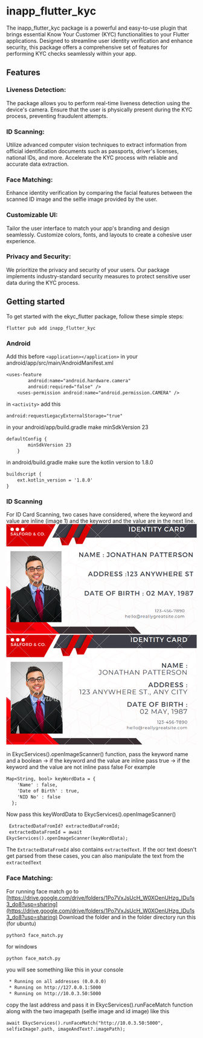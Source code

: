 # inapp_flutter_kyc
The inapp_flutter_kyc package is a powerful and easy-to-use plugin that brings essential Know Your Customer (KYC) functionalities to your Flutter applications. Designed to streamline user identity verification and enhance security, this package offers a comprehensive set of features for performing KYC checks seamlessly within your app.


## Features

### Liveness Detection:
The package allows you to perform real-time liveness detection using the device's camera. Ensure that the user is physically present during the KYC process, preventing fraudulent attempts.

### ID Scanning:
Utilize advanced computer vision techniques to extract information from official identification documents such as passports, driver's licenses, national IDs, and more. Accelerate the KYC process with reliable and accurate data extraction.

### Face Matching:
Enhance identity verification by comparing the facial features between the scanned ID image and the selfie image provided by the user.

### Customizable UI:
Tailor the user interface to match your app's branding and design seamlessly. Customize colors, fonts, and layouts to create a cohesive user experience.

### Privacy and Security:
We prioritize the privacy and security of your users. Our package implements industry-standard security measures to protect sensitive user data during the KYC process.

## Getting started
To get started with the ekyc_flutter package, follow these simple steps:
```
flutter pub add inapp_flutter_kyc
```
### Android
Add this before `<application></application>` in your android/app/src/main/AndroidManifest.xml
```
<uses-feature
        android:name="android.hardware.camera"
        android:required="false" />
    <uses-permission android:name="android.permission.CAMERA" />
```
in `<activity>` add this 
```
android:requestLegacyExternalStorage="true"
```
in your android/app/build.gradle make minSdkVersion 23
```
defaultConfig {
        minSdkVersion 23
    }
```
in android/build.gradle make sure the kotlin version to 1.8.0
```
buildscript {
    ext.kotlin_version = '1.8.0'
}
```

### ID Scanning
For ID Card Scanning, two cases have considered, where the keyword and value are inline (image 1) and the keyword and the value are in the next line.
![Image 1](./images/inline_id.png) ![Image 2](./images/nextLine_id.png)

in EkycServices().openImageScanner() function, pass the keyword name and a boolean
-> if the keyword and the value are inline pass true
-> if the keyword and the value are not inline pass false
For example 
```
Map<String, bool> keyWordData = {
    'Name' : false,
    'Date of Birth' : true,
    'NID No' : false
  };
```
Now pass this keyWordData to EkycServices().openImageScanner() 
```
 ExtractedDataFromId? extractedDataFromId;
 extractedDataFromId = await EkycServices().openImageScanner(keyWordData);
```
The `ExtractedDataFromId` also contains `extractedText`. If the ocr text doesn't get parsed from these cases, you can also manipulate the text from the `extractedText`
### Face Matching:
For running face match go to [https://drive.google.com/drive/folders/1Po7VxJsUcH_W0XOenUHzg_IDu1s3_do8?usp=sharing](https://drive.google.com/drive/folders/1Po7VxJsUcH_W0XOenUHzg_IDu1s3_do8?usp=sharing)
Download the folder and in the folder directory run this (for ubuntu)
```
python3 face_match.py
```
for windows
```
python face_match.py
```
you will see something like this in your console 
```
 * Running on all addresses (0.0.0.0)
 * Running on http://127.0.0.1:5000
 * Running on http://10.0.3.50:5000
```
copy the last address and pass it in EkycServices().runFaceMatch function along with the two imagepath (selfie image and id image) like this

```
await EkycServices().runFaceMatch("http://10.0.3.50:5000", selfieImage?.path, imageAndText?.imagePath);
```